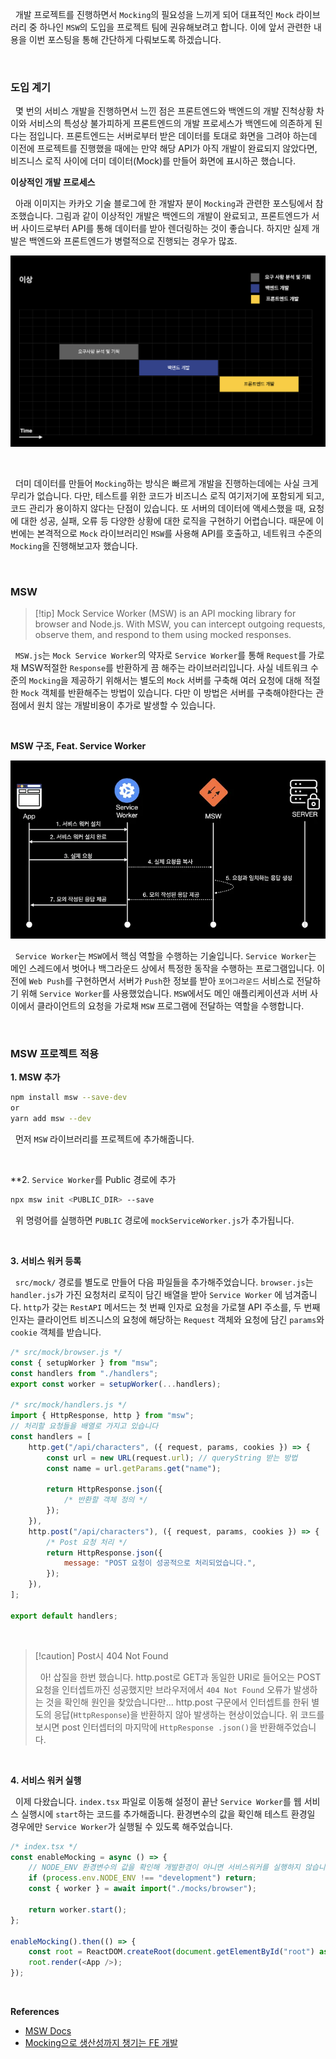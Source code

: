 
&nbsp;&nbsp;개발 프로젝트를 진행하면서 `Mocking`의 필요성을 느끼게 되어 대표적인 `Mock` 라이브러리 중 하나인 `MSW`의 도입을 프로젝트 팀에 권유해보려고 합니다. 이에 앞서 관련한 내용을 이번 포스팅을 통해 간단하게 다뤄보도록 하겠습니다.

<br>

### 도입 계기

&nbsp;&nbsp;몇 번의 서비스 개발을 진행하면서 느낀 점은 프론트엔드와 백엔드의 개발 진척상황 차이와 서비스의 특성상 불가피하게 프론트엔드의 개발 프로세스가 백엔드에 의존하게 된다는 점입니다. 프론트엔드는 서버로부터 받은 데이터를 토대로 화면을 그려야 하는데 이전에 프로젝트를 진행했을 때에는 만약 해당 API가 아직 개발이 완료되지 않았다면, 비즈니스 로직 사이에 더미 데이터(Mock)를 만들어 화면에 표시하곤 했습니다.

**이상적인 개발 프로세스**

&nbsp;&nbsp;아래 이미지는 카카오 기술 블로그에 한 개발자 분이 `Mocking`과 관련한 포스팅에서 참조했습니다. 그림과 같이 이상적인 개발은 백엔드의 개발이 완료되고, 프론트엔드가 서버 사이드로부터 API를 통해 데이터를 받아 렌더링하는 것이 좋습니다. 하지만 실제 개발은 백엔드와 프론트엔드가 병렬적으로 진행되는 경우가 많죠.

![ideal dev process | 600](../images/ideal_devProcess.png)

<br>

&nbsp;&nbsp;더미 데이터를 만들어 `Mocking`하는 방식은 빠르게 개발을 진행하는데에는 사실 크게 무리가 없습니다. 다만, 테스트를 위한 코드가 비즈니스 로직 여기저기에 포함되게 되고, 코드 관리가 용이하지 않다는 단점이 있습니다. 또 서버의 데이터에 액세스했을 때, 요청에 대한 성공, 실패, 오류 등 다양한 상황에 대한 로직을 구현하기 어렵습니다. 때문에 이번에는 본격적으로 `Mock` 라이브러리인 `MSW`를 사용해 API를 호출하고, 네트워크 수준의 `Mocking`을 진행해보고자 했습니다.

<br>

### MSW

>[!tip] Mock Service Worker (MSW) is an API mocking library for browser and Node.js. With MSW, you can intercept outgoing requests, observe them, and respond to them using mocked responses.

&nbsp;&nbsp;`MSW.js`는 `Mock Service Worker`의 약자로 `Service Worker`를 통해 `Request`를 가로채 MSW적절한 `Response`를 반환하게 끔 해주는 라이브러리입니다. 사실 네트워크 수준의 `Mocking`을 제공하기 위해서는 별도의 `Mock` 서버를 구축해 여러 요청에 대해 적절한 `Mock` 객체를 반환해주는 방법이 있습니다. 다만 이 방법은 서버를 구축해야한다는 관점에서 원치 않는 개발비용이 추가로 발생할 수 있습니다.

<br>

**MSW 구조, Feat. Service Worker**

![MSW Architecture | ](../images/msw_architecture.webp)

&nbsp;&nbsp;`Service Worker`는 `MSW`에서 핵심 역할을 수행하는 기술입니다. `Service Worker`는 메인 스레드에서 벗어나 백그라운드 상에서 특정한 동작을 수행하는 프로그램입니다. 이전에 `Web Push`를 구현하면서 서버가 `Push`한 정보를 받아 `포어그라운드` 서비스로 전달하기 위해 `Service Worker`를 사용했었습니다. `MSW`에서도 메인 애플리케이션과 서버 사이에서 클라이언트의 요청을 가로채 `MSW` 프로그램에 전달하는 역할을 수행합니다.

<br>

### MSW 프로젝트 적용

**1. MSW 추가**

```bash
npm install msw --save-dev
or
yarn add msw --dev
```

&nbsp;&nbsp;먼저 `MSW` 라이브러리를 프로젝트에 추가해줍니다.

<br>

**2. `Service Worker`를 Public 경로에 추가

```bash
npx msw init <PUBLIC_DIR> --save
```

&nbsp;&nbsp;위 명령어를 실행하면 `PUBLIC` 경로에 `mockServiceWorker.js`가 추가됩니다.

<br>

**3. 서비스 워커 등록**

&nbsp;&nbsp;`src/mock/`  경로를 별도로 만들어 다음 파일들을 추가해주었습니다. `browser.js`는 `handler.js`가 가진 요청처리 로직이 담긴 배열을 받아 `Service Worker` 에 넘겨줍니다. `http`가 갖는 `RestAPI` 메서드는 첫 번째 인자로 요청을 가로챌 API 주소를, 두 번째 인자는 클라이언트 비즈니스의 요청에 해당하는 `Request` 객체와 요청에 담긴 `params`와 `cookie` 객체를 받습니다.

```javascript
/* src/mock/browser.js */
const { setupWorker } from "msw";
const handlers from "./handlers";
export const worker = setupWorker(...handlers);

/* src/mock/handlers.js */
import { HttpResponse, http } from "msw";
// 처리할 요청들을 배열로 가지고 있습니다
const handlers = [
	http.get("/api/characters", ({ request, params, cookies }) => {
		const url = new URL(request.url); // queryString 받는 방법
		const name = url.getParams.get("name");
		
		return HttpResponse.json({
			/* 반환할 객체 정의 */
		});
	}),
	http.post("/api/characters"), ({ request, params, cookies }) => {
		/* Post 요청 처리 */
		return HttpResponse.json({
			message: "POST 요청이 성공적으로 처리되었습니다.",
		});
	}),
];

export default handlers;
```

<br>

>[!caution] Post시 404 Not Found
>
>&nbsp;&nbsp;아! 삽질을 한번 했습니다. http.post로 GET과  동일한 URI로 들어오는 POST 요청을 인터셉트까진 성공했지만 브라우저에서 `404 Not Found` 오류가 발생하는 것을 확인해 원인을 찾았습니다만... http.post 구문에서 인터셉트를 한뒤 별도의 응답(`HttpResponse`)을 반환하지 않아 발생하는 현상이었습니다. 위 코드를 보시면 post 인터셉터의 마지막에 `HttpResponse .json()`을 반환해주었습니다.

<br>

**4. 서비스 워커 실행**

&nbsp;&nbsp;이제 다왔습니다. `index.tsx` 파일로 이동해 설정이 끝난 `Service Worker`를 웹 서비스 실행시에 `start`하는 코드를 추가해줍니다. 환경변수의 값을 확인해 테스트 환경일 경우에만 `Service Worker`가 실행될 수 있도록 해주었습니다.

```javascript
/* index.tsx */
const enableMocking = async () => {
	// NODE_ENV 환경변수의 값을 확인해 개발환경이 아니면 서비스워커를 실행하지 않습니다.
	if (process.env.NODE_ENV !== "development") return;
	const { worker } = await import("./mocks/browser");
	
	return worker.start();
};

enableMocking().then(() => {
	const root = ReactDOM.createRoot(document.getElementById("root") as HTMLElement);
	root.render(<App />);
});
```
<br>

**References**
- [MSW Docs](https://mswjs.io/docs/)
- [Mocking으로 생산성까지 챙기는 FE 개발](https://tech.kakao.com/2021/09/29/mocking-fe/)